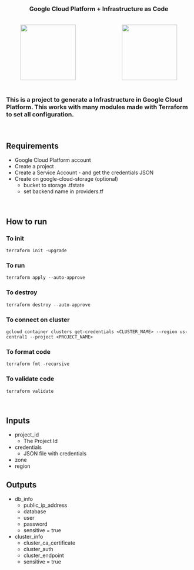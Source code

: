 <br><br>

<div align="center">

<h3>
    Google Cloud Platform + Infrastructure as Code
</h3>

<br>

<span>
<img width="150" src="https://user-images.githubusercontent.com/25181517/183911547-990692bc-8411-4878-99a0-43506cdb69cf.png" />
</span>
&nbsp&nbsp&nbsp&nbsp&nbsp&nbsp&nbsp&nbsp&nbsp&nbsp&nbsp&nbsp&nbsp&nbsp&nbsp&nbsp&nbsp&nbsp&nbsp&nbsp&nbsp&nbsp&nbsp&nbsp&nbsp&nbsp&nbsp&nbsp&nbsp&nbsp
<span>
<img width="150" src="https://user-images.githubusercontent.com/25181517/183345121-36788a6e-5462-424a-be67-af1ebeda79a2.png" />
</span>
</div>

</div>


<br>

### This is a project to generate a Infrastructure in Google Cloud Platform. This works with many modules made with Terraform to set all configuration.

<br>

## Requirements

- Google Cloud Platform account
- Create a project
- Create a Service Account - and get the credentials JSON
- Create on google-cloud-storage (optional)
  - bucket to storage .tfstate
  - set backend name in providers.tf
 
<br>

## How to run

### To init

`terraform init -upgrade`

### To run 

`terraform apply --auto-approve`

### To destroy

`terraform destroy --auto-approve`

### To connect on cluster

`gcloud container clusters get-credentials <CLUSTER_NAME> --region us-central1 --project <PROJECT_NAME>`

### To format code

`terraform fmt -recursive`

### To validate code

`terraform validate`

<br>

## Inputs

  - project_id
    - The Project Id
  - credentials
    - JSON file with credentials
  - zone
  - region

## Outputs

  - db_info
    - public_ip_address
    - database
    - user
    - password
    - sensitive = true
  - cluster_info
    - cluster_ca_certificate
    - cluster_auth
    - cluster_endpoint
    - sensitive = true